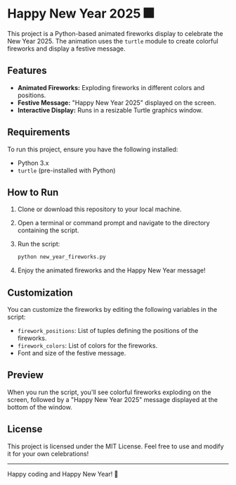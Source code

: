 # Happy New Year 2025 🎆

This project is a Python-based animated fireworks display to celebrate the New Year 2025. The animation uses the `turtle` module to create colorful fireworks and display a festive message.

## Features

- **Animated Fireworks:** Exploding fireworks in different colors and positions.
- **Festive Message:** "Happy New Year 2025" displayed on the screen.
- **Interactive Display:** Runs in a resizable Turtle graphics window.

## Requirements

To run this project, ensure you have the following installed:

- Python 3.x
- `turtle` (pre-installed with Python)

## How to Run

1. Clone or download this repository to your local machine.
2. Open a terminal or command prompt and navigate to the directory containing the script.
3. Run the script:

   ```bash
   python new_year_fireworks.py
   ```

4. Enjoy the animated fireworks and the Happy New Year message!

## Customization

You can customize the fireworks by editing the following variables in the script:

- `firework_positions`: List of tuples defining the positions of the fireworks.
- `firework_colors`: List of colors for the fireworks.
- Font and size of the festive message.

## Preview

When you run the script, you'll see colorful fireworks exploding on the screen, followed by a "Happy New Year 2025" message displayed at the bottom of the window.

## License

This project is licensed under the MIT License. Feel free to use and modify it for your own celebrations!

---
Happy coding and Happy New Year! 🎉

